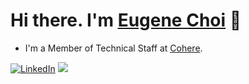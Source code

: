 # Hi there. I'm [Eugene Choi](https://eugene-choi.github.io/) 👋

- I'm a Member of Technical Staff at [Cohere](https://cohere.com/).

<a href="https://www.linkedin.com/in/choi-eugene/">![LinkedIn](https://img.shields.io/badge/LinkedIn-0077B5?style=for-the-badge&logo=linkedin&logoColor=white)</a>
<a href="https://twitter.com/221eugene"><img src="https://img.shields.io/badge/twitter-%231DA1F2.svg?&style=for-the-badge&logo=twitter&logoColor=white" /></a>
